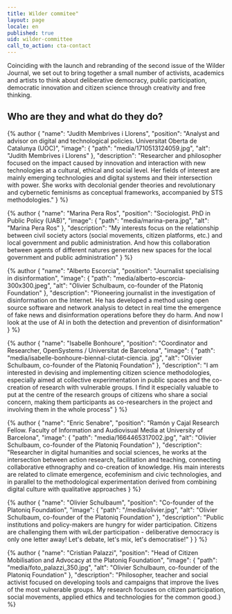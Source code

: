 ```yaml
---
title: Wilder commitee"
layout: page
locale: en
published: true
uid: wilder-committee
call_to_action: cta-contact
---
```

Coinciding with the launch and rebranding of the second issue of the Wilder Journal, we set out to bring together a small number of activists, academics and artists to think about deliberative democracy, public participation, democratic innovation and citizen science through creativity and free thinking.

## Who are they and what do they do?

{% author { "name": "Judith Membrives i Llorens", "position": "Analyst and advisor on digital and technological policies. Universitat Oberta de Catalunya (UOC)", "image": { "path": "media/1710513124059.jpg", "alt": "Judith Membrives i Llorens" }, "description": "Researcher and philosopher focused on the impact caused by innovation and interaction with new technologies at a cultural, ethical and social level. Her fields of interest are mainly emerging technologies and digital systems and their intersection with power. She works with decolonial gender theories and revolutionary and cybernetic feminisms as conceptual frameworks, accompanied by STS methodologies." } %}

{% author { "name": "Marina Pera Ros", "position": "Sociologist. PhD in Public Policy (UAB)", "image": { "path": "media/marina-pera.jpg", "alt": "Marina Pera Ros" }, "description": "My interests focus on the relationship between civil society actors (social movements, citizen platforms, etc.) and local government and public administration. And how this collaboration between agents of different natures generates new spaces for the local government and public administration" } %}

{% author { "name": "Alberto Escorcia", "position": "Journalist specialising in disinformation", "image": { "path": "media/alberto-escorcia-300x300.jpeg", "alt": "Olivier Schulbaum, co-founder of the Platoniq Foundation" }, "description": "Pioneering journalist in the investigation of disinformation on the Internet. He has developed a method using open source software and network analysis to detect in real time the emergence of fake news and disinformation operations before they do harm. And now I look at the use of AI in both the detection and prevention of disinformation" } %}

{% author { "name": "Isabelle Bonhoure", "position": "Coordinator and Researcher, OpenSystems / Universitat de Barcelona", "image": { "path": "media/isabelle-bonhoure-biennal-ciutat-ciencia. jpg", "alt": "Olivier Schulbaum, co-founder of the Platoniq Foundation" }, "description": "I am interested in devising and implementing citizen science methodologies, especially aimed at collective experimentation in public spaces and the co-creation of research with vulnerable groups. I find it especially valuable to put at the centre of the research groups of citizens who share a social concern, making them participants as co-researchers in the project and involving them in the whole process" } %}

{% author { "name": "Enric Senabre", "position": "Ramón y Cajal Research Fellow. Faculty of Information and Audiovisual Media at University of Barcelona", "image": { "path": "media/1664465317002.jpg", "alt": "Olivier Schulbaum, co-founder of the Platoniq Foundation" }, "description": "Researcher in digital humanities and social sciences, he works at the intersection between action research, facilitation and teaching, connecting collaborative ethnography and co-creation of knowledge. His main interests are related to climate emergence, ecofeminism and civic technologies, and in parallel to the methodological experimentation derived from combining digital culture with qualitative approaches } %}

{% author { "name": "Olivier Schulbaum", "position": "Co-founder of the Platoniq Foundation", "image": { "path": "/media/olivier.jpg", "alt": "Olivier Schulbaum, co-founder of the Platoniq Foundation" }, "description": "Public institutions and policy-makers are hungry for wider participation. Citizens are challenging them with wiLder participation - deliberative democracy is only one letter away! Let's debate, let's mix, let's democratise!" } } %}

{% author { "name": "Cristian Palazzi", "position": "Head of Citizen Mobilisation and Advocacy at the Platoniq Foundation", "image": { "path": "media/foto_palazzi_350.jpg", "alt": "Olivier Schulbaum, co-founder of the Platoniq Foundation" }, "description": "Philosopher, teacher and social activist focused on developing tools and campaigns that improve the lives of the most vulnerable groups. My research focuses on citizen participation, social movements, applied ethics and technologies for the common good.} %}
